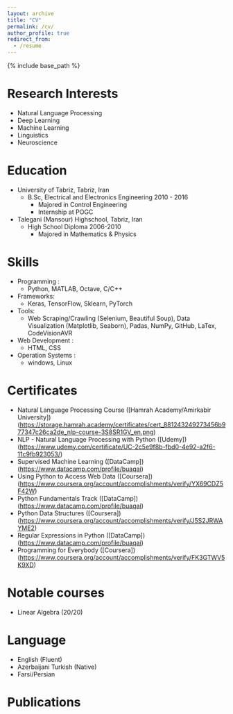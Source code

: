 ```yaml
---
layout: archive
title: "CV"
permalink: /cv/
author_profile: true
redirect_from:
  - /resume
---
```


{% include base_path %}

Research Interests
======
* Natural Language Processing
* Deep Learning
* Machine Learning
* Linguistics
* Neuroscience

Education
======
* University of Tabriz, Tabriz, Iran
    * B.Sc, Electrical and Electronics Engineering 2010 - 2016
      * Majored in Control Engineering
      * Internship at POGC
* Talegani (Mansour) Highschool, Tabriz, Iran
   * High School Diploma 2006-2010
      * Majored in Mathematics & Physics
      
Skills
======
* Programming :
    * Python, MATLAB, Octave, C/C++
* Frameworks:
    * Keras, TensorFlow, Sklearn, PyTorch
* Tools:
    * Web Scraping/Crawling (Selenium, Beautiful Soup), Data Visualization (Matplotlib, Seaborn), Padas, NumPy, GitHub, LaTex, CodeVisionAVR
* Web Development :
    * HTML, CSS
* Operation Systems :
    * windows, Linux
   
   
Certificates
======    
* Natural Language Processing Course ([Hamrah Academy/Amirkabir University])(https://storage.hamrah.academy/certificates/cert_881243249273456b977347c26ca2de_nlp-course-3S8SR1GV_en.png)
* NLP - Natural Language Processing with Python ([Udemy])(https://www.udemy.com/certificate/UC-2c5e9f8b-fbd0-4e92-a2f6-11c9fb923053/)
* Supervised Machine Learning ([DataCamp])(https://www.datacamp.com/profile/buaqai)
* Using Python to Access Web Data ([Coursera])(https://www.coursera.org/account/accomplishments/verify/YX69CDZ5F42W)
* Python Fundamentals Track ([DataCamp])(https://www.datacamp.com/profile/buaqai)
* Python Data Structures ([Coursera])(https://www.coursera.org/account/accomplishments/verify/J5S2JRWAYME2)
* Regular Expressions in Python ([DataCamp])(https://www.datacamp.com/profile/buaqai)
* Programming for Everybody ([Coursera])(https://www.coursera.org/account/accomplishments/verify/FK3GTWV5K9XD)

Notable courses
======
* Linear Algebra (20/20)

Language
======
* English (Fluent)
* Azerbaijani Turkish (Native)
* Farsi/Persian

Publications
======


      
<!-- Work experience
======
* Summer 2015: Research Assistant
  * Github University
  * Duties included: Tagging issues
  * Supervisor: Professor Git

* Fall 2015: Research Assistant
  * Github University
  * Duties included: Merging pull requests
  * Supervisor: Professor Hub -->
  

<!-- Publications
======
  <ul>{% for post in site.publications %}
    {% include archive-single-cv.html %}
  {% endfor %}</ul> -->
  
<!-- Talks
======
  <ul>{% for post in site.talks %}
    {% include archive-single-talk-cv.html %}
  {% endfor %}</ul> -->
  
<!-- Teaching
======
  <ul>{% for post in site.teaching %}
    {% include archive-single-cv.html %}
  {% endfor %}</ul> -->
  
<!-- Service and leadership
======
* Currently signed in to 43 different slack teams -->
